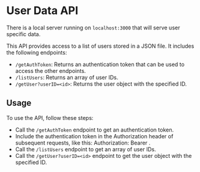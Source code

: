 # User Data API
There is a local server running on `localhost:3000` that will serve user specific data.

This API provides access to a list of users stored in a JSON file. It includes the following endpoints:

- `/getAuthToken`: Returns an authentication token that can be used to access the other endpoints.
- `/listUsers`: Returns an array of user IDs.
- `/getUser?userID=<id>`: Returns the user object with the specified ID.

## Usage
To use the API, follow these steps:

- Call the `/getAuthToken` endpoint to get an authentication token.
- Include the authentication token in the Authorization header of subsequent requests, like this: Authorization: Bearer <token>.
- Call the `/listUsers` endpoint to get an array of user IDs.
- Call the `/getUser?userID=<id>` endpoint to get the user object with the specified ID.

